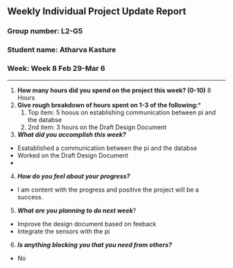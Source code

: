 ## Weekly Individual Project Update Report
### Group number: L2-G5
### Student name: Atharva Kasture
### Week: Week 8 Feb 29-Mar 6
___
1. **How many hours did you spend on the project this week? (0-10)**
    8 Hours
2. **Give rough breakdown of hours spent on 1-3 of the following:***
   1. Top item: 5 hoous on establishing communication between pi and the databse
   2. 2nd item: 3 hours on the Draft Design Document
3. ***What did you accomplish this week?***
  - Esatablished a communication between the pi and the databse
  - Worked on the Draft Design Document
  - 
4. ***How do you feel about your progress?*** 
  - I am content with the progress and positive the project will be a success.

5. ***What are you planning to do next week***? 
  - Improve the design document based on feeback
  - Integrate the sensors with the pi

6. ***Is anything blocking you that you need from others?*** 
  - No
